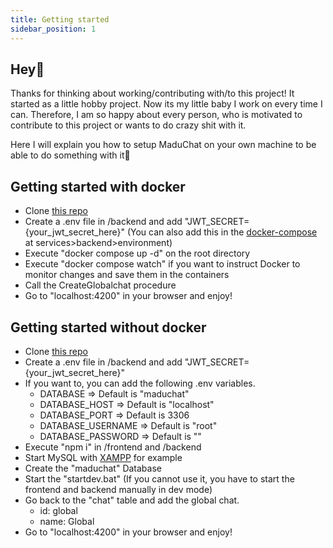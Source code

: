 ```yaml
---
title: Getting started
sidebar_position: 1
---
```


## Hey👋
Thanks for thinking about working/contributing with/to this project! It started as a little hobby project. 
Now its my little baby I work on every time I can. Therefore, I am so happy about every person, who is motivated to contribute to this project or wants to do crazy shit with it.

Here I will explain you how to setup MaduChat on your own machine to be able to do something with it🚀

## Getting started with docker
- Clone [this repo](https://github.com/Madu-de/MaduChat)
- Create a .env file in /backend and add "JWT_SECRET=\{your_jwt_secret_here}" (You can also add this in the [docker-compose](https://github.com/Madu-de/MaduChat/blob/main/docker-compose.yml) at services>backend>environment)
- Execute "docker compose up -d" on the root directory
- Execute "docker compose watch" if you want to instruct Docker to monitor changes and save them in the containers
- Call the CreateGlobalchat procedure
- Go to "localhost:4200" in your browser and enjoy!

## Getting started without docker
- Clone [this repo](https://github.com/Madu-de/MaduChat)
- Create a .env file in /backend and add "JWT_SECRET=\{your_jwt_secret_here}"
- If you want to, you can add the following .env variables. 
  - DATABASE => Default is "maduchat"
  - DATABASE_HOST => Default is "localhost"
  - DATABASE_PORT => Default is 3306
  - DATABASE_USERNAME => Default is "root"
  - DATABASE_PASSWORD => Default is ""
- Execute "npm i" in /frontend and /backend
- Start MySQL with [XAMPP](https://www.apachefriends.org/de/download.html) for example
- Create the "maduchat" Database
- Start the "startdev.bat" (If you cannot use it, you have to start the frontend and backend manually in dev mode)
- Go back to the "chat" table and add the global chat.
  - id: global
  - name: Global
- Go to "localhost:4200" in your browser and enjoy!
